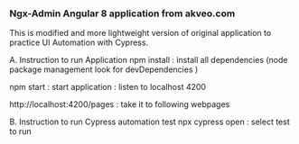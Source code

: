 ### Ngx-Admin Angular 8 application from akveo.com

This is modified and more lightweight version of original application to practice UI Automation with Cypress.

A. Instruction to run Application 
npm install : install all dependencies
(node package management look for devDependencies )

npm start   : start application 
            : listen to localhost 4200
            
http://localhost:4200/pages   : take it to following webpages


B. Instruction to run Cypress automation test
npx cypress open : select test to run 
